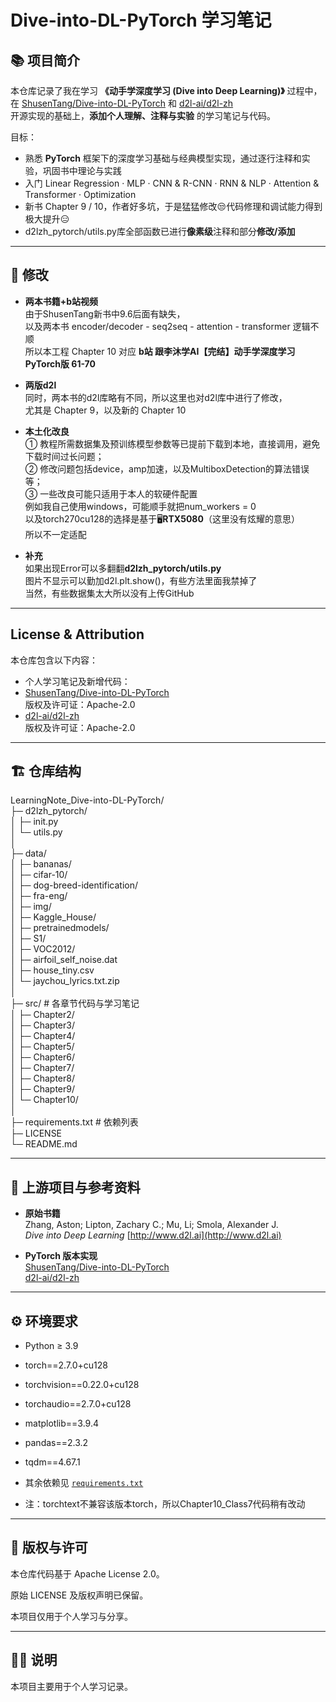 # Dive-into-DL-PyTorch 学习笔记

## 📚 项目简介
本仓库记录了我在学习 **《动手学深度学习 (Dive into Deep Learning)》** 过程中，  
在 [ShusenTang/Dive-into-DL-PyTorch](https://github.com/ShusenTang/Dive-into-DL-PyTorch) 和 [d2l-ai/d2l-zh](https://github.com/d2l-ai/d2l-zh)   
开源实现的基础上，**添加个人理解、注释与实验** 的学习笔记与代码。

目标：
- 熟悉 **PyTorch** 框架下的深度学习基础与经典模型实现，通过逐行注释和实验，巩固书中理论与实践
- 入门 Linear Regression · MLP · CNN & R-CNN · RNN & NLP · Attention & Transformer · Optimization
- 新书 Chapter 9 / 10，作者好多坑，于是猛猛修改😒代码修理和调试能力得到极大提升😑
- d2lzh_pytorch/utils.py库全部函数已进行**像素级**注释和部分**修改/添加**

---

## 🔧 修改
- **两本书籍+b站视频**  
由于ShusenTang新书中9.6后面有缺失，  
以及两本书 encoder/decoder - seq2seq - attention - transformer 逻辑不顺  
所以本工程 Chapter 10 对应 **b站 跟李沐学AI【完结】动手学深度学习PyTorch版 61-70**


- **两版d2l**   
同时，两本书的d2l库略有不同，所以这里也对d2l库中进行了修改，  
尤其是 Chapter 9，以及新的 Chapter 10
  

- **本土化改良**  
① 教程所需数据集及预训练模型参数等已提前下载到本地，直接调用，避免下载时间过长问题；  
② 修改问题包括device，amp加速，以及MultiboxDetection的算法错误等；   
③ 一些改良可能只适用于本人的软硬件配置  
例如我自己使用windows，可能顺手就把num_workers = 0  
以及torch270cu128的选择是基于🖥️**RTX5080**（这里没有炫耀的意思）  
所以不一定适配

  
- **补充**   
如果出现Error可以多翻翻**d2lzh_pytorch/utils.py**  
图片不显示可以勤加d2l.plt.show()，有些方法里面我禁掉了  
当然，有些数据集太大所以没有上传GitHub
---

## License & Attribution
本仓库包含以下内容：
- 个人学习笔记及新增代码：
- [ShusenTang/Dive-into-DL-PyTorch](https://github.com/ShusenTang/Dive-into-DL-PyTorch)  
  版权及许可证：Apache-2.0
- [d2l-ai/d2l-zh](https://github.com/d2l-ai/d2l-zh)  
  版权及许可证：Apache-2.0

---

## 🏗 仓库结构

LearningNote_Dive-into-DL-PyTorch/  
├─ d2lzh_pytorch/  
│ ├─ init.py  
│ └─ utils.py  
│  
├─ data/  
│ ├─ bananas/  
│ ├─ cifar-10/  
│ ├─ dog-breed-identification/  
│ ├─ fra-eng/  
│ ├─ img/  
│ ├─ Kaggle_House/  
│ ├─ pretrainedmodels/  
│ ├─ S1/  
│ ├─ VOC2012/  
│ ├─ airfoil_self_noise.dat  
│ ├─ house_tiny.csv  
│ └─ jaychou_lyrics.txt.zip  
│  
├─ src/ # 各章节代码与学习笔记  
│ ├─ Chapter2/  
│ ├─ Chapter3/  
│ ├─ Chapter4/  
│ ├─ Chapter5/  
│ ├─ Chapter6/  
│ ├─ Chapter7/  
│ ├─ Chapter8/  
│ ├─ Chapter9/  
│ └─ Chapter10/  
│  
├─ requirements.txt # 依赖列表  
├─ LICENSE  
└─ README.md  


---

## 🔗 上游项目与参考资料
- **原始书籍**  
  Zhang, Aston; Lipton, Zachary C.; Mu, Li; Smola, Alexander J.  
  *Dive into Deep Learning*  [http://www.d2l.ai](http://www.d2l.ai)

- **PyTorch 版本实现**  
  [ShusenTang/Dive-into-DL-PyTorch](https://github.com/ShusenTang/Dive-into-DL-PyTorch)  
  [d2l-ai/d2l-zh](https://github.com/d2l-ai/d2l-zh)  

---

## ⚙️ 环境要求
- Python ≥ 3.9  
- torch==2.7.0+cu128
- torchvision==0.22.0+cu128
- torchaudio==2.7.0+cu128
- matplotlib==3.9.4
- pandas==2.3.2
- tqdm==4.67.1
- 其余依赖见 [`requirements.txt`](./requirements.txt)


- 注：torchtext不兼容该版本torch，所以Chapter10_Class7代码稍有改动

---

## 📝 版权与许可

本仓库代码基于 Apache License 2.0。

原始 LICENSE 及版权声明已保留。

本项目仅用于个人学习与分享。

---

## 🙋‍♂️ 说明

本项目主要用于个人学习记录。
